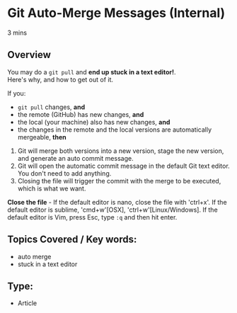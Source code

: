 # Git Auto-Merge Messages (Internal)
3 mins

## Overview
You may do a `git pull` and **end up stuck in a text editor!**.  
Here's why, and how to get out of it.

If you:
- `git pull` changes, **and**  
- the remote (GitHub) has new changes, **and**  
- the local (your machine) also has new changes, **and**  
- the changes in the remote and the local versions are automatically mergeable, **then**  

1. Git will merge both versions into a new version, stage the new version, and generate an auto commit message.
2. Git will open the automatic commit message in the default Git text editor. You don't need to add anything.  
3. Closing the file will trigger the commit with the merge to be executed, which is what we want.  

**Close the file** - If the default editor is nano, close the file with 'ctrl+x'. If the default editor is sublime, 'cmd+w'[OSX], 'ctrl+w'[Linux/Windows]. If the default editor is Vim, press Esc, type `:q` and then hit enter.


## Topics Covered / Key words:
- auto merge
- stuck in a text editor


## Type:
- Article
